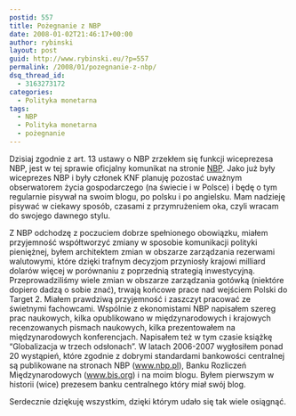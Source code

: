 ```yaml
---
postid: 557
title: Pożegnanie z NBP
date: 2008-01-02T21:46:17+00:00
author: rybinski
layout: post
guid: http://www.rybinski.eu/?p=557
permalink: /2008/01/pozegnanie-z-nbp/
dsq_thread_id:
  - 3163273172
categories:
  - Polityka monetarna
tags:
  - NBP
  - Polityka monetarna
  - pożegnanie
---
```

Dzisiaj zgodnie z art. 13 ustawy o NBP zrzekłem się funkcji wiceprezesa NBP, jest w tej sprawie oficjalny komunikat na stronie [NBP](http://www.rybinski.eu/wp-admin/www.nbp.pl). Jako już były wiceprezes NBP i były członek KNF planuję pozostać uważnym obserwatorem życia gospodarczego (na świecie i w Polsce) i będę o tym regularnie pisywał na swoim blogu, po polsku i po angielsku. Mam nadzieję pisywać w ciekawy sposób, czasami z przymrużeniem oka, czyli wracam do swojego dawnego stylu.

Z NBP odchodzę z poczuciem dobrze spełnionego obowiązku, miałem przyjemność współtworzyć zmiany w sposobie komunikacji polityki pieniężnej, byłem architektem zmian w obszarze zarządzania rezerwami walutowymi, które dzięki trafnym decyzjom przyniosły krajowi milliard dolarów więcej w porównaniu z poprzednią strategią inwestycyjną. Przeprowadziliśmy wiele zmian w obszarze zarządzania gotówką (niektóre dopiero dadzą o sobie znać), trwają końcowe prace nad wejściem Polski do Target 2. Miałem prawdziwą przyjemność i zaszczyt pracować ze świetnymi fachowcami. Wspólnie z ekonomistami NBP napisałem szereg prac naukowych, kilka opublikowano w międzynarodowych i krajowych recenzowanych pismach naukowych, kilka prezentowałem na międzynarodowych konferencjach. Napisałem też w tym czasie książkę “Globalizacja w trzech odsłonach”. W latach 2006-2007 wygłosiłem ponad 20 wystąpień, które zgodnie z dobrymi standardami bankowości centralnej są publikowane na stronach NBP (www.nbp.pl), Banku Rozliczeń Międzynarodowych (www.bis.org) i na moim blogu. Byłem pierwszym w historii (wice) prezesem banku centralnego który miał swój blog.

Serdecznie dziękuję wszystkim, dzięki którym udało się tak wiele osiągnąć.
